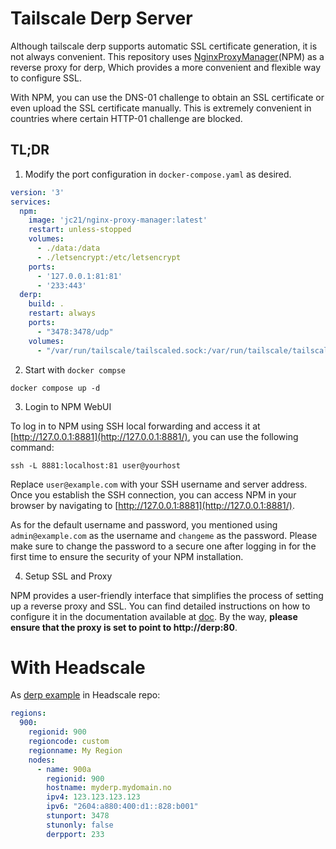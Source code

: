 # Tailscale Derp Server

Although tailscale derp supports automatic SSL certificate generation, it is not always convenient. This repository uses [NginxProxyManager](https://github.com/NginxProxyManager/nginx-proxy-manager)(NPM) as a reverse proxy for derp, Which provides a more convenient and flexible way to configure SSL.

With NPM, you can use the DNS-01 challenge to obtain an SSL certificate or even upload the SSL certificate manually. This is extremely convenient in countries where certain HTTP-01 challenge are blocked.

##  TL;DR

1. Modify the port configuration in `docker-compose.yaml` as desired.

  ```yaml
  version: '3'
  services:
    npm:
      image: 'jc21/nginx-proxy-manager:latest'
      restart: unless-stopped
      volumes:
        - ./data:/data
        - ./letsencrypt:/etc/letsencrypt
      ports:
        - '127.0.0.1:81:81'
        - '233:443'
    derp:
      build: .
      restart: always
      ports:
        - "3478:3478/udp"
      volumes:
        - "/var/run/tailscale/tailscaled.sock:/var/run/tailscale/tailscaled.sock"
  ```

2. Start with `docker compse`

  ```shell
  docker compose up -d	
  ```

3. Login to NPM WebUI

To log in to NPM using SSH local forwarding and access it at [http://127.0.0.1:8881](http://127.0.0.1:8881/), you can use the following command:

 ```
 ssh -L 8881:localhost:81 user@yourhost
 ```

 Replace `user@example.com` with your SSH username and server address. Once you establish the SSH connection, you can access NPM in your browser by navigating to [http://127.0.0.1:8881](http://127.0.0.1:8881/).

 As for the default username and password, you mentioned using `admin@example.com` as the username and `changeme` as the password. Please make sure to change the password to a secure one after logging in for the first time to ensure the security of your NPM installation.

4. Setup SSL and Proxy

NPM provides a user-friendly interface that simplifies the process of setting up a reverse proxy and SSL. You can find detailed instructions on how to configure it in the documentation available at [doc](https://nginxproxymanager.com/guide/). By the way, **please ensure that the proxy is set to point to http://derp:80**.


# With Headscale

As [derp example](https://github.com/juanfont/headscale/blob/main/derp-example.yaml) in Headscale repo:

```yaml
regions:
  900:
    regionid: 900
    regioncode: custom
    regionname: My Region
    nodes:
      - name: 900a
        regionid: 900
        hostname: myderp.mydomain.no
        ipv4: 123.123.123.123
        ipv6: "2604:a880:400:d1::828:b001"
        stunport: 3478
        stunonly: false
        derpport: 233
```
